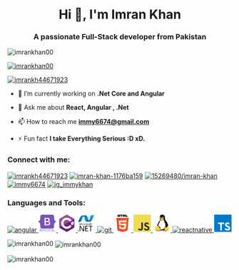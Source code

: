 <h1 align="center">Hi 👋, I'm Imran Khan</h1>
<h3 align="center">A passionate Full-Stack developer from Pakistan</h3>

<p align="left"> <img src="https://komarev.com/ghpvc/?username=imrankhan00&label=Profile%20views&color=0e75b6&style=flat" alt="imrankhan00" /> </p>

<p align="left"> <a href="https://github.com/ryo-ma/github-profile-trophy"><img src="https://github-profile-trophy.vercel.app/?username=imrankhan00" alt="imrankhan00" /></a> </p>

<p align="left"> <a href="https://twitter.com/imrankh44671923" target="blank"><img src="https://img.shields.io/twitter/follow/imrankh44671923?logo=twitter&style=for-the-badge" alt="imrankh44671923" /></a> </p>

- 🔭 I’m currently working on **.Net Core and Angular**

- 💬 Ask me about **React, Angular , .Net**

- 📫 How to reach me **immy6674@gmail.com**

- ⚡ Fun fact **I take Everything Serious :D xD.**

<h3 align="left">Connect with me:</h3>
<p align="left">
<a href="https://twitter.com/imrankh44671923" target="blank"><img align="center" src="https://raw.githubusercontent.com/rahuldkjain/github-profile-readme-generator/master/src/images/icons/Social/twitter.svg" alt="imrankh44671923" height="30" width="40" /></a>
<a href="https://linkedin.com/in/imran-khan-1176ba159" target="blank"><img align="center" src="https://raw.githubusercontent.com/rahuldkjain/github-profile-readme-generator/master/src/images/icons/Social/linked-in-alt.svg" alt="imran-khan-1176ba159" height="30" width="40" /></a>
<a href="https://stackoverflow.com/users/15269480/imran-khan" target="blank"><img align="center" src="https://raw.githubusercontent.com/rahuldkjain/github-profile-readme-generator/master/src/images/icons/Social/stack-overflow.svg" alt="15269480/imran-khan" height="30" width="40" /></a>
<a href="https://fb.com/immy6674" target="blank"><img align="center" src="https://raw.githubusercontent.com/rahuldkjain/github-profile-readme-generator/master/src/images/icons/Social/facebook.svg" alt="immy6674" height="30" width="40" /></a>
<a href="https://instagram.com/ig_immykhan" target="blank"><img align="center" src="https://raw.githubusercontent.com/rahuldkjain/github-profile-readme-generator/master/src/images/icons/Social/instagram.svg" alt="ig_immykhan" height="30" width="40" /></a>
</p>

<h3 align="left">Languages and Tools:</h3>
<p align="left"> <a href="https://angular.io" target="_blank" rel="noreferrer"> <img src="https://angular.io/assets/images/logos/angular/angular.svg" alt="angular" width="40" height="40"/> </a> <a href="https://getbootstrap.com" target="_blank" rel="noreferrer"> <img src="https://raw.githubusercontent.com/devicons/devicon/master/icons/bootstrap/bootstrap-plain-wordmark.svg" alt="bootstrap" width="40" height="40"/> </a> <a href="https://www.w3schools.com/cs/" target="_blank" rel="noreferrer"> <img src="https://raw.githubusercontent.com/devicons/devicon/master/icons/csharp/csharp-original.svg" alt="csharp" width="40" height="40"/> </a> <a href="https://dotnet.microsoft.com/" target="_blank" rel="noreferrer"> <img src="https://raw.githubusercontent.com/devicons/devicon/master/icons/dot-net/dot-net-original-wordmark.svg" alt="dotnet" width="40" height="40"/> </a> <a href="https://git-scm.com/" target="_blank" rel="noreferrer"> <img src="https://www.vectorlogo.zone/logos/git-scm/git-scm-icon.svg" alt="git" width="40" height="40"/> </a> <a href="https://www.w3.org/html/" target="_blank" rel="noreferrer"> <img src="https://raw.githubusercontent.com/devicons/devicon/master/icons/html5/html5-original-wordmark.svg" alt="html5" width="40" height="40"/> </a> <a href="https://developer.mozilla.org/en-US/docs/Web/JavaScript" target="_blank" rel="noreferrer"> <img src="https://raw.githubusercontent.com/devicons/devicon/master/icons/javascript/javascript-original.svg" alt="javascript" width="40" height="40"/> </a> <a href="https://www.linux.org/" target="_blank" rel="noreferrer"> <img src="https://raw.githubusercontent.com/devicons/devicon/master/icons/linux/linux-original.svg" alt="linux" width="40" height="40"/> </a> <a href="https://reactnative.dev/" target="_blank" rel="noreferrer"> <img src="https://reactnative.dev/img/header_logo.svg" alt="reactnative" width="40" height="40"/> </a> <a href="https://www.typescriptlang.org/" target="_blank" rel="noreferrer"> <img src="https://raw.githubusercontent.com/devicons/devicon/master/icons/typescript/typescript-original.svg" alt="typescript" width="40" height="40"/> </a> </p>

<p><img align="left" src="https://github-readme-stats.vercel.app/api/top-langs?username=imrankhan00&show_icons=true&locale=en&layout=compact" alt="imrankhan00" /></p>

<p>&nbsp;<img align="center" src="https://github-readme-stats.vercel.app/api?username=imrankhan00&show_icons=true&locale=en" alt="imrankhan00" /></p>

<p><img align="center" src="https://github-readme-streak-stats.herokuapp.com/?user=imrankhan00&" alt="imrankhan00" /></p>
